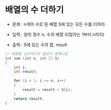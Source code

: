 # 배열의 수 더하기

* 문제 : n개의 수로 된 배열 S에 있는 모든 수를 더하라.

* 입력 : 양의 정수 n, 수의 배열 S(첨자는 1부터 n까지)

* 출력 : S에 있는 수의 합, result

```java
// 배열을 순차적으로 돌면서 합해나감
int sum (int n, int [] S)
{
    int i;
    int result;
    
    for (i = 1; i <= n; i++)
    {
        result = result + S[i];
    }
    return result;
}
```
